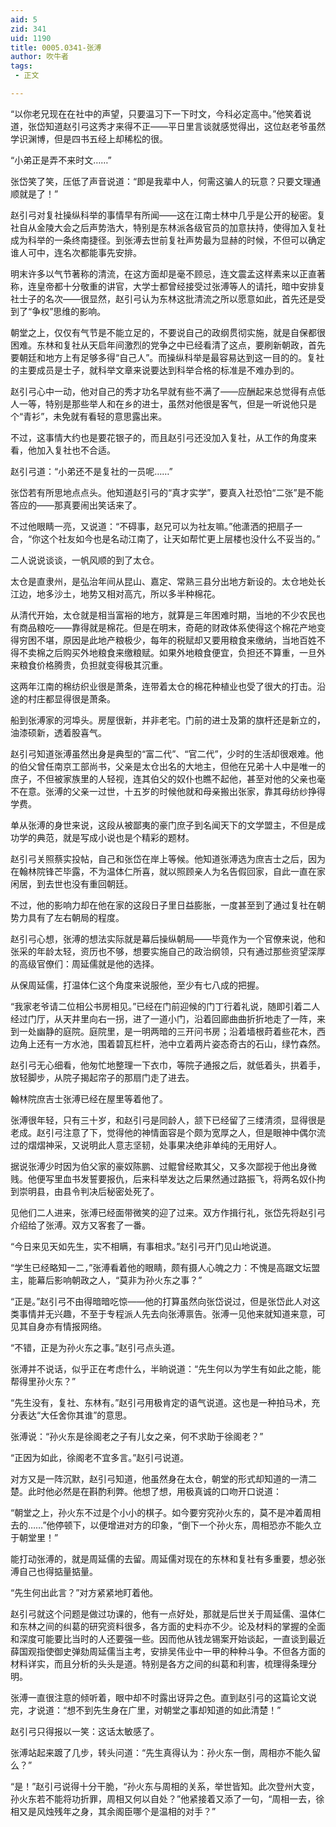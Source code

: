 ```yaml
---
aid: 5
zid: 341
uid: 1190
title: 0005.0341-张溥
author: 吹牛者
tags: 
 - 正文

---
```




  “以你老兄现在在社中的声望，只要温习下一下时文，今科必定高中。”他笑着说道，张岱知道赵引弓这秀才来得不正——平日里言谈就感觉得出，这位赵老爷虽然学识渊博，但是四书五经上却稀松的很。

  “小弟正是弄不来时文……”

  张岱笑了笑，压低了声音说道：“即是我辈中人，何需这骗人的玩意？只要文理通顺就是了！”

  赵引弓对复社操纵科举的事情早有所闻——这在江南士林中几乎是公开的秘密。复社自从金陵大会之后声势浩大，特别是东林派各级官员的加意扶持，使得加入复社成为科举的一条终南捷径。到张溥去世前复社声势最为显赫的时候，不但可以确定谁人可中，连名次都能事先安排。

  明末许多以气节著称的清流，在这方面却是毫不顾忌，连文震孟这样素来以正直著称，连皇帝都十分敬重的讲官，大学士都曾经接受过张溥等人的请托，暗中安排复社士子的名次——很显然，赵引弓认为东林这批清流之所以愿意如此，首先还是受到了“争权”思维的影响。

  朝堂之上，仅仅有气节是不能立足的，不要说自己的政纲贯彻实施，就是自保都很困难。东林和复社从天启年间激烈的党争之中已经看清了这点，要刷新朝政，首先要朝廷和地方上有足够多得“自己人”。而操纵科举是最容易达到这一目的的。复社的主要成员是士子，就科举文章来说要达到科举合格的标准是不难办到的。

  赵引弓心中一动，他对自己的秀才功名早就有些不满了——应酬起来总觉得有点低人一等，特别是那些举人和在乡的进士，虽然对他很是客气，但是一听说他只是个“青衫”，未免就有看轻的意思露出来。

  不过，这事情大约也是要花银子的，而且赵引弓还没加入复社，从工作的角度来看，他加入复社也不合适。

  赵引弓道：“小弟还不是复社的一员呢……”

  张岱若有所思地点点头。他知道赵引弓的“真才实学”，要真入社恐怕“二张”是不能答应的——那真要闹出笑话来了。

  不过他眼睛一亮，又说道：“不碍事，赵兄可以为社友嘛。”他潇洒的把扇子一合，“你这个社友如今也是名动江南了，让天如帮忙更上层楼也没什么不妥当的。”

  二人说说谈谈，一帆风顺的到了太仓。

  太仓是直隶州，是弘治年间从昆山、嘉定、常熟三县分出地方新设的。太仓地处长江边，地多沙土，地势又相对高亢，所以多半种棉花。

  从清代开始，太仓就是相当富裕的地方，就算是三年困难时期，当地的不少农民也有商品粮吃——靠得就是棉花。但是在明末，奇葩的财政体系使得这个棉花产地变得穷困不堪，原因是此地产粮极少，每年的税赋却又要用粮食来缴纳，当地百姓不得不卖棉之后购买外地粮食来缴粮赋。如果外地粮食便宜，负担还不算重，一旦外来粮食价格腾贵，负担就变得极其沉重。

  这两年江南的棉纺织业很是萧条，连带着太仓的棉花种植业也受了很大的打击。沿途的村庄都显得很是萧条。

  船到张溥家的河埠头。房屋很新，并非老宅。门前的进士及第的旗杆还是新立的，油漆硕新，透着股喜气。

  赵引弓知道张溥虽然出身是典型的“富二代”、“官二代”，少时的生活却很艰难。他的伯父曾任南京工部尚书，父亲是太仓出名的大地主，但他在兄弟十人中是唯一的庶子，不但被家族里的人轻视，连其伯父的奴仆也瞧不起他，甚至对他的父亲也毫不在意。张溥的父亲一过世，十五岁的时候他就和母亲搬出张家，靠其母纺纱挣得学费。

  单从张溥的身世来说，这段从被鄙夷的豪门庶子到名闻天下的文学盟主，不但是成功学的典范，就是写成小说也是个精彩的题材。

  赵引弓关照蔡实投帖，自己和张岱在岸上等候。他知道张溥选为庶吉士之后，因为在翰林院锋芒毕露，不为温体仁所喜，就以照顾亲人为名告假回家，自此一直在家闲居，到去世也没有重回朝廷。

  不过，他的影响力却在他在家的这段日子里日益膨胀，一度甚至到了通过复社在朝势力具有了左右朝局的程度。

  赵引弓心想，张溥的想法实际就是幕后操纵朝局——毕竟作为一个官僚来说，他和张采的年龄太轻，资历也不够，想要实施自己的政治纲领，只有通过那些资望深厚的高级官僚们：周延儒就是他的选择。

  从保周延儒，打温体仁这个角度来说服他，至少有七八成的把握。

  “我家老爷请二位相公书房相见。”已经在门前迎候的门丁行着礼说，随即引着二人经过门厅，从天井里向右一拐，进了一道小门，沿着回廊曲曲折折地走了一阵，来到一处幽静的庭院。庭院里，是一明两暗的三开问书房；沿着墙根莳着些花木，西边角上还有一方水池，围着碧瓦栏杆，池中立着两片姿态奇古的石山，绿竹森然。

  赵引弓无心细看，他匆忙地整理一下衣巾，等院子通报之后，就低着头，拱着手，放轻脚步，从院子揭起帘子的那扇门走了进去。

  翰林院庶吉士张溥已经在屋里等着他了。

  张溥很年轻，只有三十岁，和赵引弓是同龄人，颔下已经留了三缕清须，显得很是老成。赵引弓注意了下，觉得他的神情面容是个颇为宽厚之人，但是眼神中偶尔流过的熠熠神采，又说明此人意志坚韧，处事果决绝非单纯的无用好人。

  据说张溥少时因为伯父家的豪奴陈鹏、过鲲曾经欺其父，又多次鄙视于他出身微贱。他便写里血书发誓要报仇，后来科举发达之后果然通过路振飞，将两名奴仆拘到崇明县，由县令判决后秘密处死了。

  见他们二人进来，张溥已经面带微笑的迎了过来。双方作揖行礼，张岱先将赵引弓介绍给了张溥。双方又客套了一番。

  “今日来见天如先生，实不相瞒，有事相求。”赵引弓开门见山地说道。

  “学生已经略知一二，”张溥看着他的眼睛，颇有摄人心魄之力：不愧是高踞文坛盟主，能幕后影响朝政之人，“莫非为孙火东之事？”

  “正是。”赵引弓不由得暗暗吃惊——他的打算虽然向张岱说过，但是张岱此人对这类事情并无兴趣，不至于专程派人先去向张溥禀告。张溥一见他来就知道来意，可见其自身亦有情报网络。

  “不错，正是为孙火东之事。”赵引弓点头道。

  张溥并不说话，似乎正在考虑什么，半晌说道：“先生何以为学生有如此之能，能帮得里孙火东？”

  “先生没有，复社、东林有。”赵引弓用极肯定的语气说道。这也是一种拍马术，充分表达“大任舍你其谁”的意思。

  张溥说：“孙火东是徐阁老之子有儿女之亲，何不求助于徐阁老？”

  “正因为如此，徐阁老不宜多言。”赵引弓说道。

  对方又是一阵沉默，赵引弓知道，他虽然身在太仓，朝堂的形式却知道的一清二楚。此时他必然是在斟酌利弊。他想了想，用极真诚的口吻开口说道：

  “朝堂之上，孙火东不过是个小小的棋子。如今要穷究孙火东的，莫不是冲着周相去的……”他停顿下，以便增进对方的印象，“倒下一个孙火东，周相恐亦不能久立于朝堂里！”

  能打动张溥的，就是周延儒的去留。周延儒对现在的东林和复社有多重要，想必张溥自己也得掂量掂量。

  “先生何出此言？”对方紧紧地盯着他。

  赵引弓就这个问题是做过功课的，他有一点好处，那就是后世关于周延儒、温体仁和东林之间的纠葛的研究资料很多，各方面的史料亦不少。论及材料的掌握的全面和深度可能要比当时的人还要强一些。因而他从钱龙锡案开始谈起，一直谈到最近薛国观指使御史弹劾周延儒当主考，安排吴伟业中一甲的种种斗争。不但各方面的材料详实，而且分析的头头是道。特别是各方之间的纠葛和利害，梳理得条理分明。

  张溥一直很注意的倾听着，眼中却不时露出讶异之色。直到赵引弓的这篇论文说完，才说道：“想不到先生身在广里，对朝堂之事却知道的如此清楚！”

  赵引弓只得报以一笑：这话太敏感了。

  张溥站起来踱了几步，转头问道：“先生真得认为：孙火东一倒，周相亦不能久留么？”

  “是！”赵引弓说得十分干脆，“孙火东与周相的关系，举世皆知。此次登州大变，孙火东若不能将功折罪，周相又何以自处？”他紧接着又添了一句，“周相一去，徐相又是风烛残年之身，其余阁臣哪个是温相的对手？”


